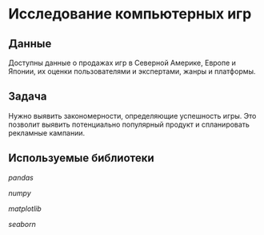 # Исследование компьютерных игр


## Данные 

Доступны данные о продажах игр в Северной Америке, Европе и Японии, их оценки пользователями и экспертами, жанры и платформы.

## Задача

Нужно выявить закономерности, определяющие успешность игры. Это позволит выявить потенциально популярный продукт и спланировать рекламные кампании.

## Используемые библиотеки
*pandas*

*numpy*

*matplotlib*

*seaborn*


